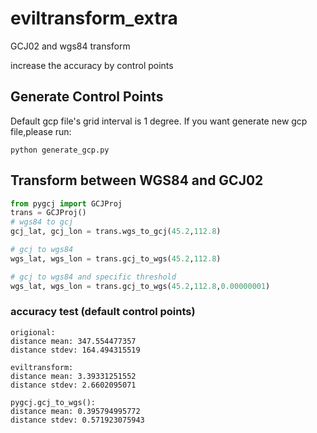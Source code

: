# eviltransform_extra

GCJ02 and wgs84 transform

increase the accuracy by control points


## Generate Control Points
Default gcp file's grid interval is 1 degree. If you want generate new gcp file,please run:

```shell
python generate_gcp.py
```

## Transform between WGS84 and GCJ02

```python
from pygcj import GCJProj 
trans = GCJProj()
# wgs84 to gcj
gcj_lat, gcj_lon = trans.wgs_to_gcj(45.2,112.8)

# gcj to wgs84
wgs_lat, wgs_lon = trans.gcj_to_wgs(45.2,112.8)

# gcj to wgs84 and specific threshold
wgs_lat, wgs_lon = trans.gcj_to_wgs(45.2,112.8,0.00000001)
```


### accuracy test (default control points)
```
origional:
distance mean: 347.554477357
distance stdev: 164.494315519

eviltransform:
distance mean: 3.39331251552
distance stdev: 2.6602095071

pygcj.gcj_to_wgs():
distance mean: 0.395794995772
distance stdev: 0.571923075943

```
